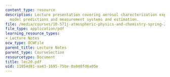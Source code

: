 ```yaml
---
content_type: resource
description: Lecture presentation covering aerosol charecterization experiment, match
  model predictions and measurement systems and estimation.
file: /media/courses/10-571j-atmospheric-physics-and-chemistry-spring-2006/11854d81aa43169575be0a848fd6a05e_lec20.pdf
file_type: application/pdf
learning_resource_types:
- Lecture Notes
ocw_type: OCWFile
parent_title: Lecture Notes
parent_type: CourseSection
resourcetype: Document
title: lec20.pdf
uid: 11854d81-aa43-1695-75be-0a848fd6a05e
---
```

